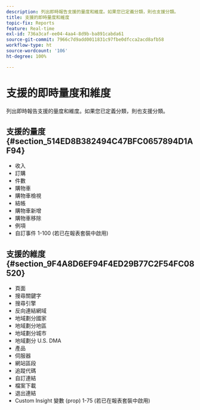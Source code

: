 ```yaml
---
description: 列出即時報告支援的量度和維度。如果您已定義分類，則也支援分類。
title: 支援的即時量度和維度
topic-fix: Reports
feature: Real-time
exl-id: 736a3caf-ee04-4aa4-8d9b-ba891cabda61
source-git-commit: 7966c7d9add0011831c97fbe0dfcca2acd8afb58
workflow-type: ht
source-wordcount: '106'
ht-degree: 100%

---
```


# 支援的即時量度和維度

列出即時報告支援的量度和維度。如果您已定義分類，則也支援分類。

## 支援的量度 {#section_514ED8B382494C47BFC0657894D1AF94}

* 收入
* 訂購
* 件數
* 購物車
* 購物車檢視
* 結帳
* 購物車新增
* 購物車移除
* 例項
* 自訂事件 1-100 (若已在報表套裝中啟用)

## 支援的維度 {#section_9F4A8D6EF94F4ED29B77C2F54FC08520}

* 頁面
* 搜尋關鍵字
* 搜尋引擎
* 反向連結網域
* 地域劃分國家
* 地域劃分地區
* 地域劃分城市
* 地域劃分 U.S. DMA
* 產品
* 伺服器
* 網站區段
* 追蹤代碼
* 自訂連結
* 檔案下載
* 退出連結
* Custom Insight 變數 (prop) 1-75 (若已在報表套裝中啟用)
